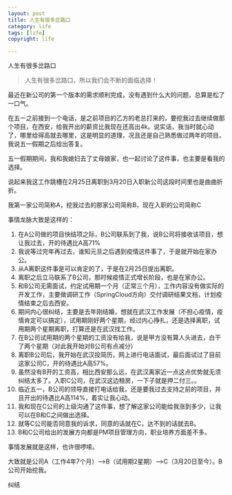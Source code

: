 ```yaml
---
layout: post
title: 人生有很多岔路口
category: life
tags: [life]
copyright: life

---
```


人生有很多岔路口

> 人生有很多岔路口，所以我们会不断的面临选择！

最近在新公司的第一个版本的需求顺利完成，没有遇到什么大的问题，总算是松了一口气。

在五一之前接到一个电话，是之前项目的乙方的老总打来的，要挖我过去继续做那个项目，在西安，给我开出的薪资比我现在还高出4k。说实话，我当时就心动了，哪里给得高就去哪里，这是明显的道理，况且还是自己熟悉做过两年的项目，我说五一假期之后给出答复。

五一假期期间，我和我媳妇去了丈母娘家，也一起讨论了这件事，也主要是看我的选择。

说起来我这工作跳槽在2月25日离职到3月20日入职新公司这段时间里也是曲曲折折。

我第一家公司简称A，挖我过去的那家公司简称B，现在入职的公司简称C

事情龙脉大致是这样的：

1. 在A公司做的项目快结项之际，B公司联系到了我，说B公司将接收该项目，想让我过去，开的待遇比A高71%
2. 我说等过完年再过去，谁知元旦之后遇到疫情这件事了，于是就开始在家办公。
3. 从A离职这件事是可以肯定的了，于是在2月25日提出离职。
4. 离职之后立马联系了B公司，那时候疫情正式增长阶段，也是在家办公。
5. 和B公司无需面试，约定试用期一个月（正常三个月），工作内容没有做实际的开发工作，主要做调研工作（SpringCloud方向）交付调研结果文档，计划疫情结束之后去西安。
6. 期间内心很纠结，主要是去年刚结婚，想就在武汉工作发展（不担心疫情，疫情肯定可以搞定），试用期刚好两个星期，经过内心挣扎，还是选择离职，试用期两个星期离职，打算还是在武汉找工作。
7. 在B公司试用期的两个星期的工资没有给我，说是甲方没有算人头进去，白干了两个星期（对此我开始对B公司有点减分）
8. 离职B公司后，我开始在武汉投简历，网上进行电话面试，最后面试过了目前这家公司C，开的待遇比A高57%。
9. 虽然没有B开的工资高，相比西安那么远，在武汉离家近一点这点优势就无须纠结太多了。入职C公司，在武汉这边租房，一下子就是押二付三。。
10. 临近五一，B公司的领导直接打电话给我，还是要我过去支持之前的项目，并且开出的待遇比A高114%，着实让我心动。
11. 我和现在C公司的上级沟通了这件事，想了解这家公司能给我涨到多少，让我可以在B和C之间做出选择。
12. 就等C公司能否同意我的诉求，同意的话就在C，达不到的话就去B。
13. B和C公司给出的发展方向都是PM项目管理方向，职业培养方面差不多。



事情发展就是这样，也许很啰嗦。

大致就是公司A（工作4年7个月）-->B（试用期2星期）-->C（3月20日至今）。B公司开始挖我。

纠结
